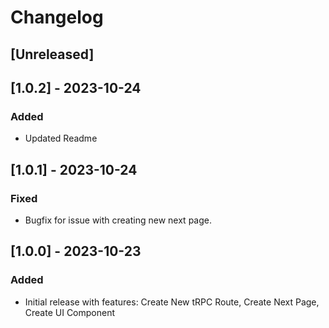 # Changelog

## [Unreleased]

## [1.0.2] - 2023-10-24

### Added
- Updated Readme

## [1.0.1] - 2023-10-24

### Fixed
- Bugfix for issue with creating new next page.

## [1.0.0] - 2023-10-23

### Added
- Initial release with features: Create New tRPC Route, Create Next Page, Create UI Component
